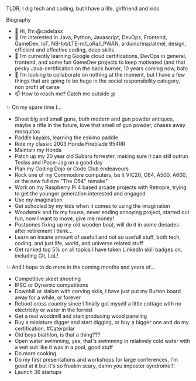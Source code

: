 TLDR; I dig tech and coding, but I have a life, girlfriend and kids

Biography
- 👋 Hi, I’m @codelaxx
- 👀 I’m interested in Java, Python, Javascript, DevOps, Frontend, GameDev, IoT, NB-Iot/LTE-m/LoRa/LPWAN, arduino/esp/atmel, design, efficient and effective coding, deep skills
- 🌱 I’m currently learning Google cloud certifications, DevOps in general, frontend, and some fun GameDev projects to keep motivated (and that pesky Java-certification on the back burner, 10 years coming now, bah)
- 💞️ I’m looking to collaborate on nothing at the moment, but I have a few things that are going to be huge in the social responsibility category, non profit øf cørse
- 📫 How to reach me? Catch me outside ;p

✨ On my spare time I...
- Shoot big and small guns, both modern and gun powder antiques, maybe a rifle in the future, love that smell of gun powder, chases away mosquitos
- Paddle kayaks, learning the eskimo paddle
- Ride my classic 2003 Honda Fireblade 954RR
- Maintain my Honda
- Patch up my 20 year old Subaru forrester, making sure it can still outrun Teslas and IPace-Jag on a good day
- Plan my Coding Dojo or Code Club endeavours
- Rock one of my Commodore computers, be it VIC20, C64, A500, A600, or the new fullsize "The C64" remake"
- Work on my Raspberry Pi 4 based arcade projects with Retropie, trying to get the younger generation interested and engaged
- Use my imagination
- Get schooled by my kids when it comes to using the imagination
- Woodwork and fix my house, never ending annoying project, started out fun, now I want to move, give me money!
- Postpones fixing up my old wooden boat, will do it in some decades after retirement I think...
- Learn an insane amount of usefull and not so usefull stuff, both tech, coding, and just life, world, and universe related stuff
- Get ranked top 5% on all topics I have taken LinkedIn skill badges on, including Git, LoL!

✨ And I hope to do more in the coming months and years of...
- Competitive skeet shooting
- IPSC or Dynamic competitions
- Downhill or slalom with carving skiis, I have just put my Burton board away for a while, or forever
- Reboot cross country since I finally got myself a little cottage with no electricity or water in the forrest
- Get a real woodmill and start producing wood paneling
- Buy a miniature digger and start digging, or buy a bigger one and do my certification, #Caterpillar
- Old boys biathlon, is that a thing???
- Open water swimming, yes, that's swimming in relatively cold water with a wet suit like it was in a pool, good stuff
- Do more cooking
- Do my first presentations and workshops for large conferences, I'm good at it but it's so freakin scary, damn you imposter syndrome!!!
- Launch 36 startups



<!---
codelaxx/codelaxx is a ✨ special ✨ repository because its `README.md` (this file) appears on your GitHub profile.
You can click the Preview link to take a look at your changes.
--->
